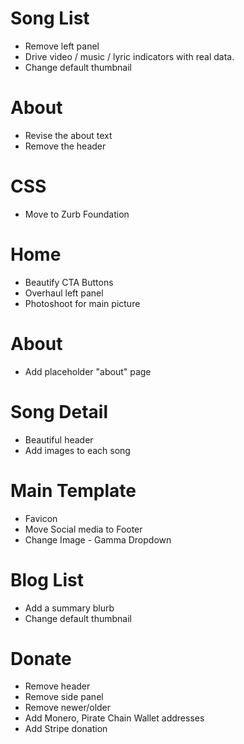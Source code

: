 # Song List

* Remove left panel
* Drive video / music / lyric indicators with real data.
* Change default thumbnail

# About

* Revise the about text
* Remove the header

# CSS

* Move to Zurb Foundation

# Home

* Beautify CTA Buttons
* Overhaul left panel
* Photoshoot for main picture

# About

* Add placeholder "about" page

# Song Detail

* Beautiful header
* Add images to each song

# Main Template

* Favicon
* Move Social media to Footer
* Change Image - Gamma Dropdown

# Blog List

* Add a summary blurb
* Change default thumbnail

# Donate

* Remove header
* Remove side panel
* Remove newer/older
* Add Monero, Pirate Chain Wallet addresses
* Add Stripe donation

